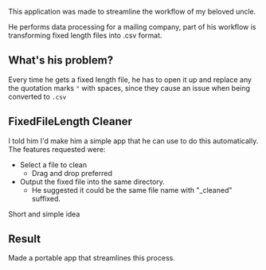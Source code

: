﻿This application was made to streamline the workflow of my beloved uncle.

He performs data processing for a mailing company, part of his workflow is transforming fixed length files into .csv format.

## What's his problem?
Every time he gets a fixed length file, he has to open it up and replace any the quotation marks `"` with spaces, since they cause an issue when being converted to `.csv`

## FixedFileLength Cleaner
I told him I'd make him a simple app that he can use to do this automatically. The features requested were:
- Select a file to clean
    - Drag and drop preferred
- Output the fixed file into the same directory.
    - He suggested it could be the same file name with "\_cleaned" suffixed.

Short and simple idea

## Result
Made a portable app that streamlines this process. 